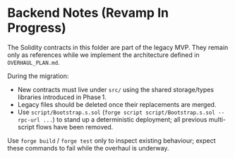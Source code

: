 # Backend Notes (Revamp In Progress)

The Solidity contracts in this folder are part of the legacy MVP. They remain only as references while we implement the architecture defined in `OVERHAUL_PLAN.md`.

During the migration:

- New contracts must live under `src/` using the shared storage/types libraries introduced in Phase 1.
- Legacy files should be deleted once their replacements are merged.
- Use `script/Bootstrap.s.sol` (`forge script script/Bootstrap.s.sol --rpc-url ...`) to stand up a deterministic deployment; all previous multi-script flows have been removed.

Use `forge build` / `forge test` only to inspect existing behaviour; expect these commands to fail while the overhaul is underway.
